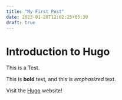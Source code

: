 ```yaml
---
title: "My First Post"
date: 2023-01-28T12:02:25+05:30
draft: true
---
```


# Introduction to Hugo

This is a Test.

This is **bold** text, and this is *emphasized* text.

Visit the [Hugo](https://gohugo.io) website!

